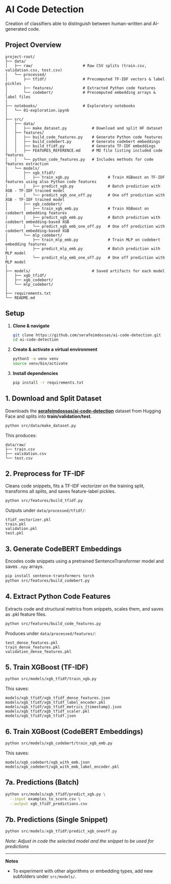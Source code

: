 # AI Code Detection

Creation of classifiers able to distinguish between human-written and AI-generated code.

## Project Overview

```
project-root/
├── data/
│   ├── raw/                      # Raw CSV splits (train.csv, validation.csv, test.csv)
│   └── processed/
│       ├── tfidf/                # Precomputed TF-IDF vectors & label pickles
│       ├── features/             # Extracted Python code features 
│       └── codebert/             # Precomputed embedding arrays & label files
│
├── notebooks/                    # Exploratory notebooks
│   └── 01-exploration.ipynb
│
├── src/
│   ├── data/
│   │   ├── make_dataset.py           # Download and split HF dataset
│   ├── features/
│   │   ├── build_code_features.py    # Generate Python code features
│   │   ├── build_codebert.py         # Generate codebert embeddings
│   │   ├── build_tfidf.py            # Generate TF-IDF embeddings
│   │   ├── FEATURES_REFERENCE.md     # MD file listing included code features
│   │   └── python_code_features.py   # Includes methods for code features extraction
│   └── models/
│       ├── xgb_tfidf/
│       │   ├── train_xgb.py                 # Train XGBoost on TF-IDF features using also Python code features
│       │   ├── predict_xgb.py               # Batch prediction with XGB - TF-IDF trained model
│       │   └── predict_xgb_one_off.py       # One off prediction with XGB - TF-IDF trained model
│       ├── xgb_codebert/
│       │   ├── train_xgb_emb.py             # Train XGBoost on codebert embedding features
│       │   ├── predict_xgb_emb.py           # Batch prediction with codebert embedding-based XGB
│       │   └── predict_xgb_emb_one_off.py   # One off prediction with codebert embedding-based XGB
│       └── mlp_codebert/
│           ├── train_mlp_emb.py             # Train MLP on codebert embedding features
│           ├── predict_mlp_emb.py           # Batch prediction with MLP model
│           └── predict_mlp_emb_one_off.py   # One off prediction with MLP model
│
├── models/                           # Saved artifacts for each model
│   ├── xgb_tfidf/
│   ├── xgb_codebert/
│   └── mlp_codebert/
│
├── requirements.txt
└── README.md
```

## Setup

1. **Clone & navigate**

   ```bash
   git clone https://github.com/serafeimdossas/ai-code-detection.git
   cd ai-code-detection
   ```
2. **Create & activate a virtual environment**

   ```bash
   python3 -m venv venv
   source venv/bin/activate
   ```
3. **Install dependencies**

   ```bash
   pip install -r requirements.txt
   ```

## 1. Download and Split Dataset

Downloads the **[serafeimdossas/ai-code-detection](https://huggingface.co/datasets/serafeimdossas/ai-code-detection)** dataset from Hugging Face and splits into **train/validation/test**.

```bash
python src/data/make_dataset.py
```

This produces:

```
data/raw/
├── train.csv
├── validation.csv
└── test.csv
```

## 2. Preprocess for TF-IDF

Cleans code snippets, fits a TF-IDF vectorizer on the training split, transforms all splits, and saves feature-label pickles.

```bash
python src/features/build_tfidf.py
```

Outputs under `data/processed/tfidf/`:

```
tfidf_vectorizer.pkl
train.pkl
validation.pkl
test.pkl
```

## 3. Generate CodeBERT Embeddings

Encodes code snippets using a pretrained SentenceTransformer model and saves `.npy` arrays.

```bash
pip install sentence-transformers torch
python src/features/build_codebert.py
```

## 4. Extract Python Code Features 

Extracts code and structural metrics from snippets, scales them, and saves as .pkl feature files.

```bash
python src/features/build_code_features.py
```

Produces under `data/processed/features/`:

```
test_dense_features.pkl
train_dense_features.pkl
validation_dense_features.pkl
```

## 5. Train XGBoost (TF-IDF)

```bash
python src/models/xgb_tfidf/train_xgb.py
```

This saves:

```
models/xgb_tfidf/xgb_tfidf_dense_features.json
models/xgb_tfidf/xgb_tfidf_label_encoder.pkl
models/xgb_tfidf/xgb_tfidf_metrics_{timestamp}.json
models/xgb_tfidf/xgb_tfidf_scaler.pkl
models/xgb_tfidf/xgb_tfidf.json
```

## 6. Train XGBoost (CodeBERT Embeddings)

```bash
python src/models/xgb_codebert/train_xgb_emb.py
```

This saves:

```
models/xgb_codebert/xgb_with_emb.json
models/xgb_codebert/xgb_with_emb_label_encoder.pkl
```

## 7a. Predictions (Batch)

```bash
python src/models/xgb_tfidf/predict_xgb.py \
  --input examples_to_score.csv \
  --output xgb_tfidf_predictions.csv
```

## 7b. Predictions (Single Snippet)

```python
python src/models/xgb_tfidf/predict_xgb_oneoff.py
```

*Note: Adjust in code the selected model and the snippet to be used for predictions*

---

**Notes**

* To experiment with other algorithms or embedding types, add new subfolders under `src/models/`.
